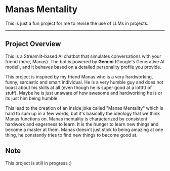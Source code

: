 # Manas Mentality

This is just a fun project for me to revise the use of LLMs in projects.

---
## Project Overview

This is a Streamlit-based AI chatbot that simulates conversations with your friend (here, Manas). The bot is powered by **Gemini** (Google's Generative AI model), and it behaves based on a detailed personality profile you provide.

This project is inspired by my friend Manas who is a very hardworking, funny, sarcastic and smart individual. He is a very humble guy and does not boast about his skills at all (even though he is super good at a lottttt of stuff). Maybe he is just unaware of how awesome and hardworking he is or its just him being humble.

This lead to the creation of an inside joke called "Manas Mentality" which is hard to sum up in a few words; but it's basically the ideology that we think Manas functions on. Manas mentality is characterized by consistent hardwork and eagerness to learn. It is the hunger to learn new things and become a master at them. Manas doesn't just stick to being amazing at one thing, he constantly tries to find new things to become good at.

## Note

This project is still in progress :)
